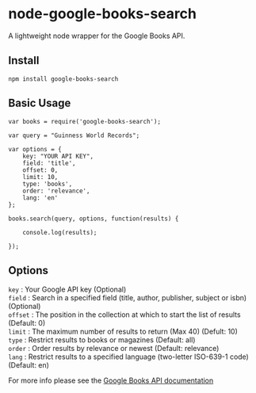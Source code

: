 # node-google-books-search

A lightweight node wrapper for the Google Books API.

## Install

    npm install google-books-search

## Basic Usage

	var books = require('google-books-search');

	var query = "Guinness World Records";

	var options = {
		key: "YOUR API KEY",
		field: 'title',
		offset: 0,
		limit: 10,
		type: 'books',
		order: 'relevance',
		lang: 'en'
	};

	books.search(query, options, function(results) {

		console.log(results);

	});

## Options

`key` : Your Google API key (Optional)   
`field` : Search in a specified field (title, author, publisher, subject or isbn) (Optional)   
`offset` : The position in the collection at which to start the list of results (Default: 0)   
`limit` : The maximum number of results to return (Max 40) (Defult: 10)   
`type` : Restrict results to books or magazines (Default: all)   
`order` : Order results by relevance or newest (Default: relevance)   
`lang` : Restrict results to a specified language (two-letter ISO-639-1 code) (Default: en)   

For more info please see the [Google Books API documentation](http://code.google.com/apis/books/docs/v1/using.html)